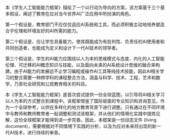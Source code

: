 本《学生人工智能能力框架》描绘了一个以行动为导向的方案，该方案基于三个基本假设，阐述了教育在应对当今世界AI广泛应用中所扮演的角色。

第一个假设是，教育部门不应仅仅适应AI系统和工具，而必须积极主动地培养塑造合乎伦理和环境友好的AI所需的能力。

第二个假设是，应让学生具备能力，使其既能成为有批判性、负责任的AI使用者和共同创造者，也能成为定义和设计下一代AI技术的领导者。

第三个假设是，学生的AI能力应围绕以人为本的思维模式与态度、内化的人工智能伦理、可迁移的AI概念知识与技能，以及面向未来的AI系统设计思维的融合来构建。由于AI能力的发展远不止学习编程或操作AI工具等纯技术技能，因此AI相关学习的整合需要一种跨学科的课程整合方法，涵盖与科学、技术、工程、艺术和数学，乃至社会研究和公民教育相关的科目。

本《学生人工智能能力框架》是首次尝试提供一份全球蓝图，以引导将AI相关学习以人为本的方式整合到课程中。该框架借鉴了国际层面的专业知识和咨询意见，作为一个全球参考，以供在多样化的地方教育背景下进行调整。只有通过在不同环境中与教师和教师教育者一起调整和测试该框架，并从他们的情境化实践中提炼见解，这份全球框架才能得到进一步完善。因此，本框架是一份动态文件 (living document)，需要根据对不同情境下实践的分析，以及为应对未来将出现的新一代AI技术，进行持续的审查。
